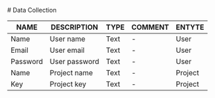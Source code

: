 # Data Collection

| NAME     | DESCRIPTION   | TYPE | COMMENT | ENTYTE  |
| -------- | ------------- | ---- | ------- | ------- |
| Name     | User name     | Text | -       | User    |
| Email    | User email    | Text | -       | User    |
| Password | User password | Text | -       | User    |
| Name     | Project name  | Text | -       | Project |
| Key      | Project key   | Text | -       | Project |
